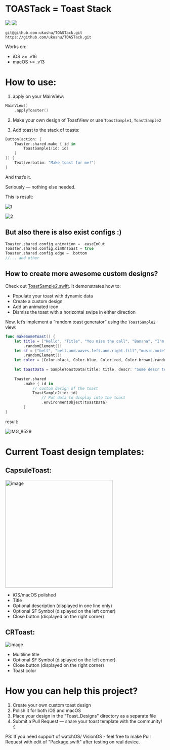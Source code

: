 # TOASTack = Toast Stack
[![](https://img.shields.io/endpoint?url=https%3A%2F%2Fswiftpackageindex.com%2Fapi%2Fpackages%2Fukushu%2FTOASTack%2Fbadge%3Ftype%3Dswift-versions)](https://swiftpackageindex.com/ukushu/TOASTack)
[![](https://img.shields.io/endpoint?url=https%3A%2F%2Fswiftpackageindex.com%2Fapi%2Fpackages%2Fukushu%2FTOASTack%2Fbadge%3Ftype%3Dplatforms)](https://swiftpackageindex.com/ukushu/TOASTack)


```
git@github.com:ukushu/TOASTack.git
https://github.com/ukushu/TOASTack.git
```

Works on:
* iOS >= .v16
* macOS >= .v13


# How to use:
1) apply on your MainView:
```swift
MainView()
    .applyToaster()
```

2) Make your own design of ToastView or use `ToastSample1`, `ToastSample2`

3) Add toast to the stack of toasts:
```swift
Button(action: {
    Toaster.shared.make { id in
        ToastSample1(id: id)
    }
}) {
    Text(verbatim: "Make toast for me!")
}
```

And that’s it.

Seriously — nothing else needed.

This is result:

![1](https://github.com/user-attachments/assets/cc50cab2-c00a-4e9a-ade0-115fdcd239db)

![2](https://github.com/user-attachments/assets/f759cb22-3b89-446a-8e40-2ec3a64a1cd8)




## But also there is also exist configs :)

```swift
Toaster.shared.config.animation = .easeInOut
Toaster.shared.config.dimOnToast = true
Toaster.shared.config.edge = .bottom
//... and other
```

## How to create more awesome custom designs?

Check out [ToastSample2.swift](https://github.com/ukushu/TOASTack/blob/main/Sources/TOAStack/Toast_Designs/Samples/ToastSample2.swift). It demonstrates how to:
* Populate your toast with dynamic data
* Create a custom design
* Add an animated icon
* Dismiss the toast with a horizontal swipe in either direction

Now, let’s implement a “random toast generator” using the `ToastSample2` view:

```swift
func makeSomeToast() {
    let title = ["Hello", "Title", "You miss the call", "Banana", "I'm waiting for you", "Why so sad?"]
        .randomElement()!
    let sf = ["bell", "bell.and.waves.left.and.right.fill","music.note","exclamationmark.3","exclamationmark.shield"]
        .randomElement()!
    let color = [Color.black, Color.blue, Color.red, Color.brown].randomElement()!
    
    let toastData = SampleToastData(title: title, descr: "Some descr text blablabla bla", sfSymbol: sf, color: color)
    
    Toaster.shared
        .make { id in
            // custom design of the toast
            ToastSample2(id: id)
                // Put data to display into the toast
                .environmentObject(toastData)
        }
}
```
result:

![IMG_8529](https://github.com/user-attachments/assets/682e0018-419b-4f1e-b76a-8c04c0ce81d4)

# Current Toast design templates:

## CapsuleToast:
<img width="340" alt="image" src="https://github.com/user-attachments/assets/660f98ac-ed21-4acb-9cb8-22eba688fee7" />

* iOS/macOS polished
* Title
* Optional description (displayed in one line only)
* Optional SF Symbol (displayed on the left corner)
* Close button (displayed on the right corner)

## CRToast:
![image](https://github.com/user-attachments/assets/6eae84d9-76dc-463f-94d0-9b03aff38721)
* Multiline title
* Optional SF Symbol (displayed on the left corner)
* Close button (displayed on the right corner)
* Toast color



# How you can help this project?

1) Create your own custom toast design
2) Polish it for both iOS and macOS
3) Place your design in the "Toast_Designs" directory as a separate file
4) Submit a Pull Request — share your toast template with the community! :)


PS: If you need support of watchOS/ VisionOS - feel free to make Pull Request with edit of "Package.swift" after testing on real device.


